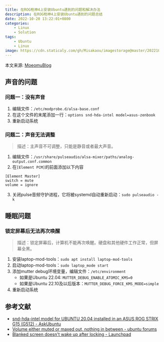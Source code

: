 ```yaml
---
title: 在ROG枪神4上安装Ubuntu遇到的问题和解决办法
description: 在ROG枪神4上安装Ubuntu遇到的问题总结
date: 2022-10-20 13:22:01+0800
categories:
    - Linux
    - Solution
tags:
    - Ubuntu
    - Linux
image: https://cdn.staticaly.com/gh/Misakaou/imagestorage@master/20221020/1880882405-install-Problem,-Ubuntu,-webpage-head-image.g4gmdlq05jc.webp
---
```


本文来源: [MoeomuBlog](/zh-cn/posts/在ROG枪神4上安装Ubuntu遇到的问题和解决办法/)

## 声音的问题

### 问题一：没有声音

1. 编辑文件：`/etc/modprobe.d/alsa-base.conf`
2. 在这个文件的末尾添加一行：`options snd-hda-intel model=asus-zenbook`
3. 重新启动系统

### 问题二：声音无法调整

> 描述：主声音不可调整，只能是静音或者最大声音。

1. 编辑文件：`/usr/share/pulseaudio/alsa-mixer/paths/analog-output.conf.common`
2. 在`[Element PCM]`的前面添加以下内容

  ```text
  [Element Master]
  switch = mute
  volume = ignore
  ```

3. 关闭pulse音频守护进程，它将被systemd自动重新启动：`sudo pulseaudio -k`

## 睡眠问题

### 锁定屏幕后无法再次唤醒

> 描述：锁定屏幕后，计算机不能再次唤醒。硬盘和其他硬件工作正常，但屏幕全黑。

1. 安装laptop-mod-tools：`sudo apt install laptop-mod-tools`
2. 启动laptop-mod-tools：`sudo laptop_mode start`
3. 添加mutter debug环境变量，编辑文件：`/etc/environment`
   - 如果是Ubuntu 22.04: `MUTTER_DEBUG_ENABLE_ATOMIC_KMS=0`
   - 如果是Ubuntu 22.10及以后版本：`MUTTER_DEBUG_FORCE_KMS_MODE=simple`
4. 重新启动系统

## 参考文献

- [snd-hda-intel model for UBUNTU 20.04 installed in an ASUS ROG STRIX G15 (G512) - AskUbuntu](https://askubuntu.com/questions/1288054/snd-hda-intel-model-for-ubuntu-20-04-installed-in-an-asus-rog-strix-g15-g512)
- [Volume either muted or maxed out, nothing in between - ubuntu forums](https://ubuntuforums.org/showthread.php?t=2414755)
- [Blanked screen doesn't wake up after locking - Launchpad](https://bugs.launchpad.net/ubuntu/+source/mutter/+bug/1968040)
